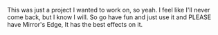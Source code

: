 This was just a project I wanted to work on, so yeah.
I  feel like I'll never come back, but I know I will.
So go have fun and just use it and PLEASE have Mirror's Edge,
It has the best effects on it.
